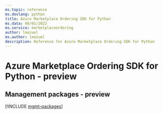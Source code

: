 ```yaml
---
ms.topic: reference
ms.devlang: python
title: Azure Marketplace Ordering SDK for Python
ms.data: 08/01/2022
ms.service: marketplaceordering
author: lmazuel
ms.author: lmazuel
description: Reference for Azure Marketplace Ordering SDK for Python
---
```

# Azure Marketplace Ordering SDK for Python - preview

## Management packages - preview
[!INCLUDE [mgmt-packages](marketplace-ordering-mgmt-index.md)]
